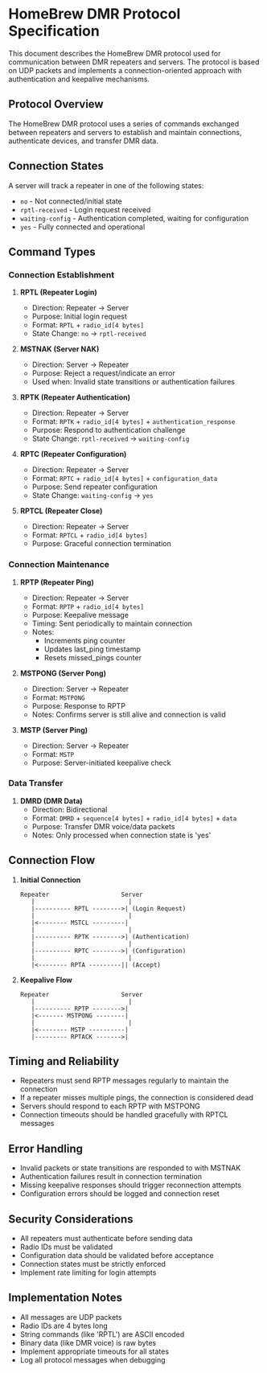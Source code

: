 # HomeBrew DMR Protocol Specification

This document describes the HomeBrew DMR protocol used for communication between DMR repeaters and servers. The protocol is based on UDP packets and implements a connection-oriented approach with authentication and keepalive mechanisms.

## Protocol Overview

The HomeBrew DMR protocol uses a series of commands exchanged between repeaters and servers to establish and maintain connections, authenticate devices, and transfer DMR data.

## Connection States

A server will track a repeater in one of the following states:
- `no` - Not connected/initial state
- `rptl-received` - Login request received
- `waiting-config` - Authentication completed, waiting for configuration
- `yes` - Fully connected and operational

## Command Types

### Connection Establishment

1. **RPTL (Repeater Login)**
   - Direction: Repeater → Server
   - Purpose: Initial login request
   - Format: `RPTL` + `radio_id[4 bytes]`
   - State Change: `no` → `rptl-received`

2. **MSTNAK (Server NAK)**
   - Direction: Server → Repeater
   - Purpose: Reject a request/indicate an error
   - Used when: Invalid state transitions or authentication failures

3. **RPTK (Repeater Authentication)**
   - Direction: Repeater → Server
   - Format: `RPTK` + `radio_id[4 bytes]` + `authentication_response`
   - Purpose: Respond to authentication challenge
   - State Change: `rptl-received` → `waiting-config`

4. **RPTC (Repeater Configuration)**
   - Direction: Repeater → Server
   - Format: `RPTC` + `radio_id[4 bytes]` + `configuration_data`
   - Purpose: Send repeater configuration
   - State Change: `waiting-config` → `yes`

5. **RPTCL (Repeater Close)**
   - Direction: Repeater → Server
   - Format: `RPTCL` + `radio_id[4 bytes]`
   - Purpose: Graceful connection termination

### Connection Maintenance

1. **RPTP (Repeater Ping)**
   - Direction: Repeater → Server
   - Format: `RPTP` + `radio_id[4 bytes]`
   - Purpose: Keepalive message
   - Timing: Sent periodically to maintain connection
   - Notes: 
     - Increments ping counter
     - Updates last_ping timestamp
     - Resets missed_pings counter

2. **MSTPONG (Server Pong)**
   - Direction: Server → Repeater
   - Format: `MSTPONG`
   - Purpose: Response to RPTP
   - Notes: Confirms server is still alive and connection is valid

3. **MSTP (Server Ping)**
   - Direction: Server → Repeater
   - Format: `MSTP`
   - Purpose: Server-initiated keepalive check

### Data Transfer

1. **DMRD (DMR Data)**
   - Direction: Bidirectional
   - Format: `DMRD` + `sequence[4 bytes]` + `radio_id[4 bytes]` + `data`
   - Purpose: Transfer DMR voice/data packets
   - Notes: Only processed when connection state is 'yes'

## Connection Flow

1. **Initial Connection**
   ```
   Repeater                    Server
      |                          |
      |---------- RPTL -------->| (Login Request)
      |                          |
      |<-------- MSTCL ---------|
      |                          |
      |---------- RPTK -------->| (Authentication)
      |                          |
      |---------- RPTC -------->| (Configuration)
      |                          |
      |<-------- RPTA ---------|| (Accept)
   ```

2. **Keepalive Flow**
   ```
   Repeater                    Server
      |                          |
      |---------- RPTP -------->|
      |<------- MSTPONG --------|
      |                          |
      |<-------- MSTP ----------|
      |--------- RPTACK ------->|
   ```

## Timing and Reliability

- Repeaters must send RPTP messages regularly to maintain the connection
- If a repeater misses multiple pings, the connection is considered dead
- Servers should respond to each RPTP with MSTPONG
- Connection timeouts should be handled gracefully with RPTCL messages

## Error Handling

- Invalid packets or state transitions are responded to with MSTNAK
- Authentication failures result in connection termination
- Missing keepalive responses should trigger reconnection attempts
- Configuration errors should be logged and connection reset

## Security Considerations

- All repeaters must authenticate before sending data
- Radio IDs must be validated
- Configuration data should be validated before acceptance
- Connection states must be strictly enforced
- Implement rate limiting for login attempts

## Implementation Notes

- All messages are UDP packets
- Radio IDs are 4 bytes long
- String commands (like 'RPTL') are ASCII encoded
- Binary data (like DMR voice) is raw bytes
- Implement appropriate timeouts for all states
- Log all protocol messages when debugging
